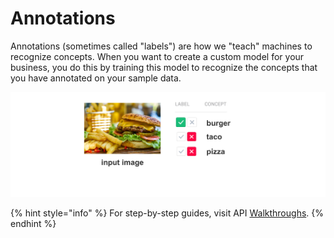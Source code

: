 # Annotations

Annotations \(sometimes called "labels"\) are how we "teach" machines to recognize concepts. When you want to create a custom model for your business, you do this by training this model to recognize the concepts that you have annotated on your sample data.

![](../../.gitbook/assets/annotate%20%282%29%20%282%29%20%282%29%20%282%29%20%282%29%20%282%29%20%282%29%20%281%29.jpg)

{% hint style="info" %}
For step-by-step guides, visit API [Walkthroughs](https://github.com/Clarifai/docs/tree/8313dad774bd49a71c2902f8ed80c6e011ae4012/api-guide/walkthroughs/README.md).
{% endhint %}

